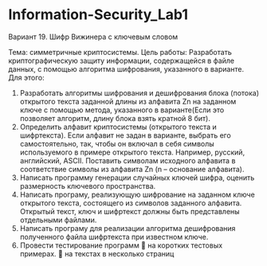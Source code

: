# Information-Security_Lab1

Вариант 19.	Шифр Вижинера с ключевым словом

Тема: симметричные криптосистемы.
Цель работы: Разработать криптографическую защиту информации, содержащейся в файле данных, с помощью алгоритма шифрования, указанного в варианте. Для этого:
1.	Разработать алгоритмы шифрования и дешифрования блока (потока) открытого текста заданной длины из алфавита Zn на заданном ключе с помощью метода, указанного в варианте(Если это позволяет алгоритм, длину блока взять кратной 8 бит).
2.	Определить алфавит криптосистемы (открытого текста и шифртекста). Если алфавит не задан в варианте, выбрать его самостоятельно, так, чтобы он включал в себя символы используемого в примере открытого текста. Например, русский, английский, ASCII. Поставить символам исходного алфавита в соответствие символы из алфавита Zn (n – основание алфавита). 
3.	Написать программу генерации случайных ключей шифра, оценить размерность ключевого пространства.
4.	Написать програму, реализующую шифрование на заданном ключе открытого текста, состоящего из символов заданного алфавита. Открытый текст, ключ и шифртекст должны быть представлены отдельными файлами. 
5.	Написать програму для реализации алгоритма дешифрования полученного файла шифртекста при известном ключе.
6.	Провести тестирование программ
	на коротких тестовых примерах.
	на текстах в несколько страниц 
